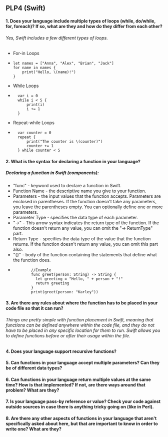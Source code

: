 ## PLP4 (Swift)

#### 1. Does your language include multiple types of loops (while, do/while, for, foreach)? If so, what are they and how do they differ from each other?
###### Yes, Swift includes a few different types of loops. 
* For-in Loops
*     let names = ["Anna", "Alex", "Brian", "Jack"]
      for name in names {
          print("Hello, \(name)!")
      }
* While Loops
*       var i = 0
        while i < 5 {
            print(i)
            i += 1
        }
* Repeat-while Loops
*       var counter = 0
        repeat {
            print("The counter is \(counter)")
            counter += 1
        } while counter < 5

#### 2. What is the syntax for declaring a function in your language?
##### Declaring a function in Swift (components):
* "func" - keyword used to declare a function in Swift.
* Function Name - the descriptive name you give to your function.
* Parameters - the input values that the function accepts. Parameters are enclosed in parentheses. If the function doesn't take any parameters, you leave the parentheses empty. You can optionally define one or more parameters.
* Parameter Type - specifies the data type of each parameter.
* "->" - This arrow syntax indicates the return type of the function. If the function doesn't return any value, you can omit the "-> ReturnType" part.
* Return Type - specifies the data type of the value that the function returns. If the function doesn't return any value, you can omit this part also.
* "{}" - body of the function containing the statements that define what the function does.
*             //Example
              func greet(person: String) -> String {
                let greeting = "Hello, " + person + "!"
                return greeting
              }
              print(greet(person: "Karley"))

#### 3. Are there any rules about where the function has to be placed in your code file so that it can run?
###### Things are pretty simple with function placement in Swift, meaning that functions can be defined anywhere within the code file, and they do not have to be placed in any specific location for them to run. Swift allows you to define functions before or after their usage within the file. 

#### 4. Does your language support recursive functions?

#### 5. Can functions in your language accept multiple parameters? Can they be of different data types?

#### 6. Can functions in your language return multiple values at the same time? How is that implemented? If not, are there ways around that problem? What are they?

#### 7. Is your language pass-by reference or value? Check your code against outside sources in case there is anything tricky going on (like in Perl).

#### 8. Are there any other aspects of functions in your language that aren't specifically asked about here, but that are important to know in order to write one? What are they?
